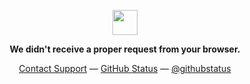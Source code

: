 <p align="center">
	<img width="40" src="https://github.githubassets.com/images/mona-loading-default.gif">
<p align="center"><strong>We didn't receive a proper request from your browser.</strong></p>

<p align="center">
	<a href="https://www.youtube.com/watch?v=dQw4w9WgXcQ">Contact Support</a> —
	<a href="https://www.youtube.com/watch?v=dQw4w9WgXcQ">GitHub Status</a> —
	<a href="https://www.youtube.com/watch?v=dQw4w9WgXcQ">@githubstatus</a>
</p>

<p></p>
<p></p>
</p>
